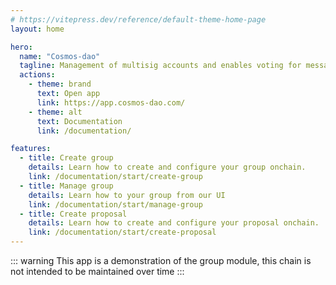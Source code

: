 ```yaml
---
# https://vitepress.dev/reference/default-theme-home-page
layout: home

hero:
  name: "Cosmos-dao" 
  tagline: Management of multisig accounts and enables voting for message execution based on configurable decision policies.
  actions:
    - theme: brand
      text: Open app
      link: https://app.cosmos-dao.com/
    - theme: alt
      text: Documentation
      link: /documentation/

features:
  - title: Create group
    details: Learn how to create and configure your group onchain.
    link: /documentation/start/create-group
  - title: Manage group
    details: Learn how to your group from our UI
    link: /documentation/start/manage-group
  - title: Create proposal
    details: Learn how to create and configure your proposal onchain.
    link: /documentation/start/create-proposal
---
```


::: warning
This app is a demonstration of the group module, this chain is not intended to be maintained over time
:::
